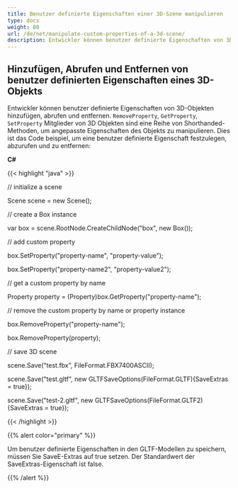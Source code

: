 ```yaml
---
title: Benutzer definierte Eigenschaften einer 3D-Szene manipulieren
type: docs
weight: 80
url: /de/net/manipulate-custom-properties-of-a-3d-scene/
description: Entwickler können benutzer definierte Eigenschaften von 3D-Objekten hinzufügen, abrufen und entfernen. Remove Property, Get Property, SetProperty-Mitglieder von 3D-Objekten sind eine Reihe von Shorthanded-Methoden zum Bearbeiten angepasster Eigenschaften des Objekts.
---
```

##  **Hinzufügen, Abrufen und Entfernen von benutzer definierten Eigenschaften eines 3D-Objekts**
Entwickler können benutzer definierte Eigenschaften von 3D-Objekten hinzufügen, abrufen und entfernen. `RemoveProperty`, `GetProperty`, `SetProperty` Mitglieder von 3D Objekten sind eine Reihe von Shorthanded-Methoden, um angepasste Eigenschaften des Objekts zu manipulieren. Dies ist das Code beispiel, um eine benutzer definierte Eigenschaft festzulegen, abzurufen und zu entfernen:

**C#**

{{< highlight "java" >}}

 // initialize a scene 

Scene scene = new Scene();

// create a Box instance

var box = scene.RootNode.CreateChildNode("box", new Box());

// add custom property

box.SetProperty("property-name", "property-value");

box.SetProperty("property-name2", "property-value2");

// get a custom property by name

Property property = (Property)box.GetProperty("property-name");

// remove the custom property by name or property instance

box.RemoveProperty("property-name");

box.RemoveProperty(property);

// save 3D scene

scene.Save("test.fbx", FileFormat.FBX7400ASCII);

scene.Save("test.gltf", new GLTFSaveOptions(FileFormat.GLTF){SaveExtras = true});

scene.Save("test-2.gltf", new GLTFSaveOptions(FileFormat.GLTF2){SaveExtras = true});

{{< /highlight >}}

{{% alert color="primary" %}} 

Um benutzer definierte Eigenschaften in den GLTF-Modellen zu speichern, müssen Sie SaveE-Extras auf true setzen. Der Standardwert der SaveExtras-Eigenschaft ist false.

{{% /alert %}}
